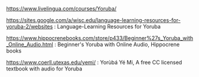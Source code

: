
https://www.livelingua.com/courses/Yoruba/

https://sites.google.com/a/wisc.edu/language-learning-resources-for-yoruba-2/websites : Language-Learning Resources for Yoruba

https://www.hippocrenebooks.com/store/p433/Beginner%27s_Yoruba_with_Online_Audio.html : Beginner's Yoruba with Online Audio,  Hippocrene books

https://www.coerll.utexas.edu/yemi/  :  Yorùbá Yé Mi, A free CC licensed textbook with audio for Yoruba







